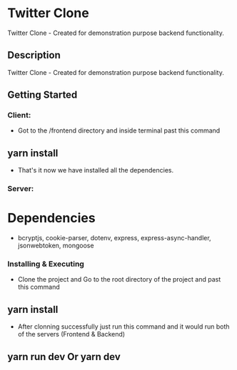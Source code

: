 # Twitter Clone

Twitter Clone - Created for demonstration purpose backend functionality.

## Description

Twitter Clone - Created for demonstration purpose backend functionality.

## Getting Started

### Client:

- Got to the /frontend directory and inside terminal past this command

## yarn install

- That's it now we have installed all the dependencies.

### Server:

# Dependencies

- bcryptjs, cookie-parser, dotenv, express, express-async-handler, jsonwebtoken, mongoose

### Installing & Executing

- Clone the project and Go to the root directory of the project and past this command

## yarn install

- After clonning successfully just run this command and it would run both of the servers (Frontend & Backend)

## yarn run dev Or yarn dev
